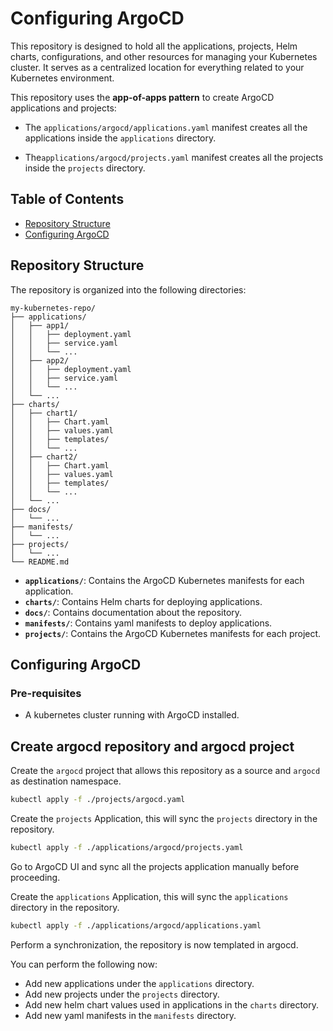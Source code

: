 # Configuring ArgoCD

This repository is designed to hold all the applications, projects, Helm charts, configurations, and other resources for managing your Kubernetes cluster. It serves as a centralized location for everything related to your Kubernetes environment.

This repository uses the **app-of-apps pattern** to create ArgoCD applications and projects:

- The `applications/argocd/applications.yaml` manifest creates all the applications inside the `applications` directory.

- The`applications/argocd/projects.yaml` manifest creates all the projects inside the `projects` directory.

## Table of Contents

- [Repository Structure](#repository-structure)
- [Configuring ArgoCD](#configuring-argocd)

## Repository Structure

The repository is organized into the following directories:

```
my-kubernetes-repo/
├── applications/
│   ├── app1/
│   │   ├── deployment.yaml
│   │   ├── service.yaml
│   │   └── ...
│   ├── app2/
│   │   ├── deployment.yaml
│   │   ├── service.yaml
│   │   └── ...
│   └── ...
├── charts/
│   ├── chart1/
│   │   ├── Chart.yaml
│   │   ├── values.yaml
│   │   ├── templates/
│   │   └── ...
│   ├── chart2/
│   │   ├── Chart.yaml
│   │   ├── values.yaml
│   │   ├── templates/
│   │   └── ...
│   └── ...
├── docs/
│   └── ...
├── manifests/
│   └── ...
├── projects/
│   └── ...
└── README.md
```

- **`applications/`**: Contains the ArgoCD Kubernetes manifests for each application.
- **`charts/`**: Contains Helm charts for deploying applications.
- **`docs/`**: Contains documentation about the repository.
- **`manifests/`**: Contains yaml manifests to deploy applications.
- **`projects/`**: Contains the ArgoCD Kubernetes manifests for each project.

## Configuring ArgoCD

### Pre-requisites

- A kubernetes cluster running with ArgoCD installed.

## Create argocd repository and argocd project

Create the `argocd` project that allows this repository as a source and `argocd` as destination namespace.

```bash
kubectl apply -f ./projects/argocd.yaml
```

Create the `projects` Application, this will sync the `projects` directory in the repository.

```bash
kubectl apply -f ./applications/argocd/projects.yaml
```

Go to ArgoCD UI and sync all the projects application manually before proceeding.

Create the `applications` Application, this will sync the `applications` directory in the repository.

```bash
kubectl apply -f ./applications/argocd/applications.yaml
```

Perform a synchronization, the repository is now templated in argocd.

You can perform the following now:

- Add new applications under the `applications` directory.
- Add new projects under the `projects` directory.
- Add new helm chart values used in applications in the `charts` directory.
- Add new yaml manifests in the `manifests` directory. 